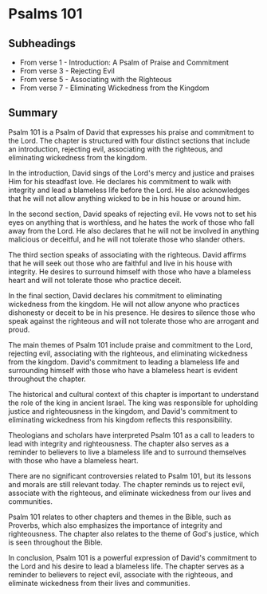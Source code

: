# Psalms 101

## Subheadings

* From verse 1 - Introduction: A Psalm of Praise and Commitment
* From verse 3 - Rejecting Evil
* From verse 5 - Associating with the Righteous
* From verse 7 - Eliminating Wickedness from the Kingdom

## Summary

Psalm 101 is a Psalm of David that expresses his praise and commitment to the Lord. The chapter is structured with four distinct sections that include an introduction, rejecting evil, associating with the righteous, and eliminating wickedness from the kingdom.

In the introduction, David sings of the Lord's mercy and justice and praises Him for his steadfast love. He declares his commitment to walk with integrity and lead a blameless life before the Lord. He also acknowledges that he will not allow anything wicked to be in his house or around him.

In the second section, David speaks of rejecting evil. He vows not to set his eyes on anything that is worthless, and he hates the work of those who fall away from the Lord. He also declares that he will not be involved in anything malicious or deceitful, and he will not tolerate those who slander others.

The third section speaks of associating with the righteous. David affirms that he will seek out those who are faithful and live in his house with integrity. He desires to surround himself with those who have a blameless heart and will not tolerate those who practice deceit.

In the final section, David declares his commitment to eliminating wickedness from the kingdom. He will not allow anyone who practices dishonesty or deceit to be in his presence. He desires to silence those who speak against the righteous and will not tolerate those who are arrogant and proud.

The main themes of Psalm 101 include praise and commitment to the Lord, rejecting evil, associating with the righteous, and eliminating wickedness from the kingdom. David's commitment to leading a blameless life and surrounding himself with those who have a blameless heart is evident throughout the chapter.

The historical and cultural context of this chapter is important to understand the role of the king in ancient Israel. The king was responsible for upholding justice and righteousness in the kingdom, and David's commitment to eliminating wickedness from his kingdom reflects this responsibility.

Theologians and scholars have interpreted Psalm 101 as a call to leaders to lead with integrity and righteousness. The chapter also serves as a reminder to believers to live a blameless life and to surround themselves with those who have a blameless heart.

There are no significant controversies related to Psalm 101, but its lessons and morals are still relevant today. The chapter reminds us to reject evil, associate with the righteous, and eliminate wickedness from our lives and communities.

Psalm 101 relates to other chapters and themes in the Bible, such as Proverbs, which also emphasizes the importance of integrity and righteousness. The chapter also relates to the theme of God's justice, which is seen throughout the Bible.

In conclusion, Psalm 101 is a powerful expression of David's commitment to the Lord and his desire to lead a blameless life. The chapter serves as a reminder to believers to reject evil, associate with the righteous, and eliminate wickedness from their lives and communities.